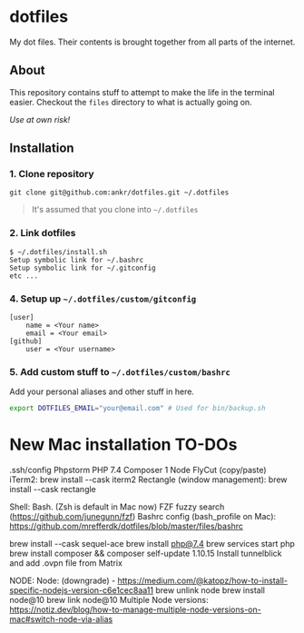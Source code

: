 # dotfiles

My dot files. Their contents is brought together from all parts of the internet.

## About
This repository contains stuff to attempt to make the life in the terminal easier. Checkout the `files` directory to what is actually going on.

*Use at own risk!*

## Installation

### 1. Clone repository
```git clone git@github.com:ankr/dotfiles.git ~/.dotfiles```
> It's assumed that you clone into `~/.dotfiles`

### 2. Link dotfiles
```
$ ~/.dotfiles/install.sh
Setup symbolic link for ~/.bashrc
Setup symbolic link for ~/.gitconfig
etc ...
```

### 4. Setup up `~/.dotfiles/custom/gitconfig`
```
[user]
	name = <Your name>
	email = <Your email>
[github]
	user = <Your username>
```

### 5. Add custom stuff to `~/.dotfiles/custom/bashrc`
Add your personal aliases and other stuff in here.

```bash
export DOTFILES_EMAIL="your@email.com" # Used for bin/backup.sh
```



# New Mac installation TO-DOs
.ssh/config
Phpstorm
PHP 7.4
Composer 1
Node 
FlyCut (copy/paste)
iTerm2: brew install --cask iterm2
Rectangle (window management): brew install --cask rectangle

Shell:
Bash. (Zsh is default in Mac now)
FZF fuzzy search (https://github.com/junegunn/fzf)
Bashrc config (bash_profile on Mac): https://github.com/mrefferdk/dotfiles/blob/master/files/bashrc



brew install --cask sequel-ace
brew install php@7.4
brew services start php
brew install composer && composer self-update 1.10.15
Install tunnelblick and add .ovpn file from Matrix

NODE:
Node: (downgrade) - https://medium.com/@katopz/how-to-install-specific-nodejs-version-c6e1cec8aa11
brew unlink node
brew install node@10
brew link node@10
Multiple Node versions: https://notiz.dev/blog/how-to-manage-multiple-node-versions-on-mac#switch-node-via-alias





